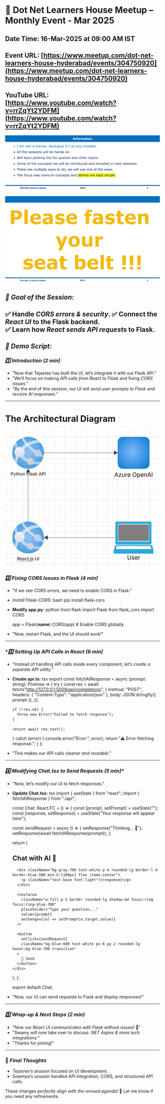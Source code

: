 # 📢 Dot Net Learners House Meetup – Monthly Event - Mar 2025

## Date Time: 16-Mar-2025 at 09:00 AM IST

## Event URL: [https://www.meetup.com/dot-net-learners-house-hyderabad/events/304750920](https://www.meetup.com/dot-net-learners-house-hyderabad/events/304750920)

## YouTube URL: [https://www.youtube.com/watch?v=rrZqYt2YDFM](https://www.youtube.com/watch?v=rrZqYt2YDFM)



![Information | 100x100](./Documentation/Images/Information.PNG)

![Seat Belt | 100x100](./Documentation/Images/SeatBelt.PNG)



## *🎯 Goal of the Session:*  
✅ Handle *CORS errors & security*.
✅ Connect the *React UI* to the Flask backend.  
✅ Learn how *React sends API requests* to Flask.  
---

## *📝 Demo Script:*

### *1️⃣ Introduction (2 min)*
- "Now that Tejasree has built the UI, let’s integrate it with our Flask API."
- "We’ll focus on making *API calls from React to Flask* and fixing *CORS issues*."
- "By the end of this session, our UI will *send user prompts to Flask and receive AI responses.*"

---

# The Architectural Diagram

![Architecture Diagram | 100x100](./Documentation/Images/ArchitectureDiagram.jpg)


### *2️⃣ Fixing CORS Issues in Flask (4 min)*
- "If we see *CORS errors*, we need to enable CORS in Flask."
- *Install Flask-CORS:*
  bash
  pip install flask-cors
  
- **Modify app.py:**
  python
  from flask import Flask
  from flask_cors import CORS

  app = Flask(__name__)
  CORS(app)  # Enable CORS globally
  
- "Now, restart Flask, and the UI should work!"

---
### **3️⃣ Setting Up API Calls in React (6 min)*
- "Instead of handling API calls inside every component, let’s *create a separate API utility*."
- **Create api.ts:**
  tsx
  export const fetchAIResponse = async (prompt: string): Promise<string> => {
    try {
      const res = await fetch("http://127.0.0.1:5009/api/completions", {
        method: "POST",
        headers: { "Content-Type": "application/json" },
        body: JSON.stringify({ prompt }),
      });

      if (!res.ok) {
        throw new Error("Failed to fetch response");
      }

      return await res.text();
    } catch (error) {
      console.error("Error:", error);
      return "⚠ Error fetching response.";
    }
  };
  
- "This makes our API calls *cleaner and reusable*."

---

### *4️⃣ Modifying Chat.tsx to Send Requests (5 min)**
- "Now, let’s modify our UI to fetch responses."
- **Update Chat.tsx:**
  tsx
  import { useState } from "react";
  import { fetchAIResponse } from "./api";

  const Chat: React.FC = () => {
    const [prompt, setPrompt] = useState<string>("");
    const [response, setResponse] = useState<string>("Your response will appear here");

    const sendRequest = async () => {
      setResponse("Thinking... 🤔");
      setResponse(await fetchAIResponse(prompt));
    };

    return (
      <div className="p-6 w-full max-w-2xl mx-auto space-y-4 font-inter">
        <h2 className="text-2xl font-semibold text-gray-800">Chat with AI 🤖</h2>

        <div className="bg-gray-700 text-white p-4 rounded-lg border-l-4 border-blue-500 min-h-[100px] flex items-center">
          <p className="text-base font-light">{response}</p>
        </div>

        <textarea
          className="w-full p-3 border rounded-lg shadow-md focus:ring focus:ring-blue-300"
          placeholder="Type your question..."
          value={prompt}
          onChange={(e) => setPrompt(e.target.value)}
        />

        <button
          onClick={sendRequest}
          className="bg-blue-600 text-white px-6 py-2 rounded-lg hover:bg-blue-700 transition"
        >
          🚀 Send
        </button>
      </div>
    );
  };

  export default Chat;
  
- "Now, our UI can send requests to Flask and display responses!"

---

### *5️⃣ Wrap-up & Next Steps (2 min)*
- "Now our *React UI communicates with Flask without issues!* 🎉"
- "Swamy will now take over to discuss *.NET Aspire & more tech integrations.*"
- "Thanks for joining!"

---

### 🔹 *Final Thoughts*
- *Tejasree’s session* focused on UI development.  
- *Sowmya’s session* handled API integration, CORS, and structured API calls.  

These changes *perfectly align with the revised agenda!* 🚀 Let me know if you need any refinements.